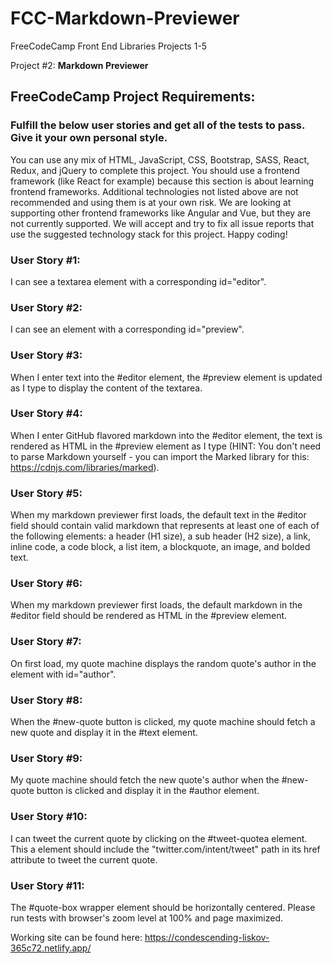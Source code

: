 # FCC-Markdown-Previewer

FreeCodeCamp Front End Libraries Projects 1-5

Project #2: **Markdown Previewer**

## FreeCodeCamp Project Requirements:

### Fulfill the below user stories and get all of the tests to pass. Give it your own personal style.

You can use any mix of HTML, JavaScript, CSS, Bootstrap, SASS, React, Redux, and jQuery to complete this project. You should use a frontend framework (like React for example) because this section is about learning frontend frameworks. Additional technologies not listed above are not recommended and using them is at your own risk. We are looking at supporting other frontend frameworks like Angular and Vue, but they are not currently supported. We will accept and try to fix all issue reports that use the suggested technology stack for this project. Happy coding!

### User Story #1:

I can see a textarea element with a corresponding id="editor".

### User Story #2:

I can see an element with a corresponding id="preview".

### User Story #3:

When I enter text into the #editor element, the #preview element is updated as I type to display the content of the textarea.

### User Story #4:

When I enter GitHub flavored markdown into the #editor element, the text is rendered as HTML in the #preview element as I type (HINT: You don't need to parse Markdown yourself - you can import the Marked library for this: https://cdnjs.com/libraries/marked).

### User Story #5:

When my markdown previewer first loads, the default text in the #editor field should contain valid markdown that represents at least one of each of the following elements: a header (H1 size), a sub header (H2 size), a link, inline code, a code block, a list item, a blockquote, an image, and bolded text.

### User Story #6:

When my markdown previewer first loads, the default markdown in the #editor field should be rendered as HTML in the #preview element.

### User Story #7:

On first load, my quote machine displays the random quote's author in the element with id="author".

### User Story #8:

When the #new-quote button is clicked, my quote machine should fetch a new quote and display it in the #text element.

### User Story #9:

My quote machine should fetch the new quote's author when the #new-quote button is clicked and display it in the #author element.

### User Story #10:

I can tweet the current quote by clicking on the #tweet-quotea element. This a element should include the "twitter.com/intent/tweet" path in its href attribute to tweet the current quote.

### User Story #11:

The #quote-box wrapper element should be horizontally centered. Please run tests with browser's zoom level at 100% and page maximized.

Working site can be found here: https://condescending-liskov-365c72.netlify.app/

